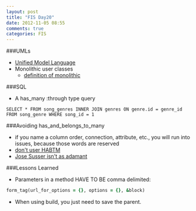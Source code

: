 ```yaml
---
layout: post
title: "FIS Day20"
date: 2012-11-05 08:55
comments: true
categories: FIS
---
```


###UMLs
- [Unified Model Language](http://en.wikipedia.org/wiki/Unified_Modeling_Language)
- Monolithic user classes
  - [definition of monolithic](http://stackoverflow.com/questions/3179396/what-does-monolithic-mean)


###SQL
  - A has_many :through type query
```
SELECT * FROM song_genres INNER JOIN genres ON genre.id = genre_id FROM song_genre WHERE song_id = 1
```

###Avoiding has_and_belongs_to_many
  - if you name a column order, connection, attribute, etc., you will run into issues, because those words are reserved
  - [don't user HABTM](http://archive.culann.com/2008/03/the-evil-unnecessary-has_and_belongs_to_many)
  - [Jose Susser isn't as adamant](http://blog.hasmanythrough.com/2006/4/20/many-to-many-dance-off)
 

###Lessons Learned
  - Parameters in a method HAVE TO BE comma delimited:
```ruby
form_tag(url_for_options = {}, options = {}, &block)
```

- When using build, you just need to save the parent.
  